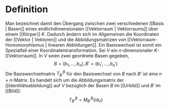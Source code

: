 # Definition
Man bezeichnet damit den Übergang zwischen zwei verschiedenen [[Basis | Basen]] eines endlichdimensionalen [[Vektorraum | Vektorraums]] über einem [[Körper]] $K$. Dadurch ändern sich im Allgemeinen die Koordinaten der [[Vektor | Vektoren]] und die Abbildungsmatrizen von [[Vektorraum-Homomorphismus | linearen Abbildungen]]. Ein Basiswechsel ist somit ein Spezialfall einer Koordinatentransformation. 
Sei $V$ ein $n$-dimensionaler $K$-[[Vektorraum]]. In $V$ seien zwei geordnete Basen gegeben,
$$ B = (b_1, \dots, b_n), B' = (b_1', \dots, b_n') $$
Die Basiswechselmatrix $T_{B'}^B$ für den Basiswechsel von $B$ nach $B'$ ist eine $n \times n$-Matrix. Es handelt sich um die Abbildungsmatrix der [[Identitätsabbildung]] auf $V$ bezüglich der Basen $B$ im [[Urbild]] und $B'$ im [[Bild]]:
$$T _{B'}^B = M_{B'}^{B}(\operatorname{id_V})$$
